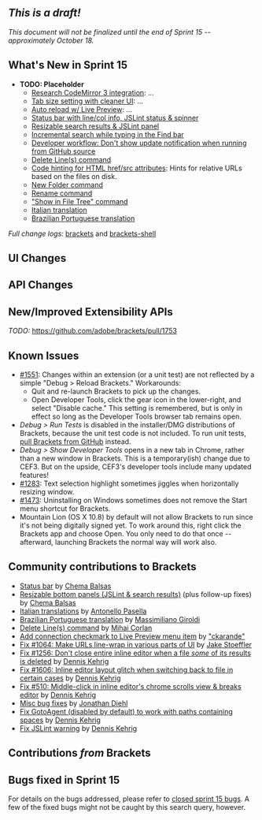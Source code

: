 _This is a draft!_
-------------------
_This document will not be finalized until the end of Sprint 15 -- approximately October 18._


What's New in Sprint 15
-----------------------
* **TODO: Placeholder**
    * [Research CodeMirror 3 integration](https://trello.com/card/3-research-codemirror-3-prototype/4f90a6d98f77505d7940ce88/635): ...
    * [Tab size setting with cleaner UI](https://trello.com/card/3-tabs-vs-spaces-default-configurable-tab-size/4f90a6d98f77505d7940ce88/472): ...
    * [Auto reload w/ Live Preview](https://trello.com/card/2-auto-reload-w-live-preview/4f90a6d98f77505d7940ce88/636): ...
    * [Status bar with line/col info, JSLint status & spinner](https://github.com/adobe/brackets/pull/1717)
    * [Resizable search results & JSLint panel](https://github.com/adobe/brackets/pull/1661)
    * [Incremental search while typing in the Find bar](https://github.com/adobe/brackets/pull/1781)
    * [Developer workflow: Don't show update notification when running from GitHub source](https://github.com/adobe/brackets/pull/1784)
    * [Delete Line(s) command](https://github.com/adobe/brackets/pull/1763)
    * [Code hinting for HTML href/src attributes](https://github.com/adobe/brackets/pull/1747): Hints for relative URLs based on the files on disk.
    * [New Folder command](https://github.com/adobe/brackets/pull/1719)
    * [Rename command](https://github.com/adobe/brackets/pull/1719)
    * ["Show in File Tree" command](https://github.com/adobe/brackets/pull/1823)
    * [Italian translation](https://github.com/adobe/brackets/pull/1711)
    * [Brazilian Portuguese translation](https://github.com/adobe/brackets/pull/1660)

_Full change logs:_ [brackets](https://github.com/adobe/brackets/compare/sprint-14...sprint-15#commits_bucket) and [brackets-shell](https://github.com/adobe/brackets-shell/compare/sprint-14...sprint-15#commits_bucket)

UI Changes
----------

API Changes
-----------

New/Improved Extensibility APIs
-------------------------------
_TODO:_ https://github.com/adobe/brackets/pull/1753

Known Issues
------------
* [#1551](https://github.com/adobe/brackets/issues/1551): Changes within an extension (or a unit test) are not reflected by a simple "Debug > Reload Brackets." Workarounds:
    * Quit and re-launch Brackets to pick up the changes.
    * Open Developer Tools, click the gear icon in the lower-right, and select "Disable cache." This setting is remembered, but is only in effect so long as the Developer Tools browser tab remains open.
* _Debug > Run Tests_ is disabled in the installer/DMG distributions of Brackets, because the unit test code is not included. To run unit tests, [pull Brackets from GitHub](https://github.com/adobe/brackets/wiki/How-to-Hack-on-Brackets#wiki-getcode) instead.
* _Debug > Show Developer Tools_ opens in a new tab in Chrome, rather than a new window in Brackets. This is a temporary(ish) change due to CEF3. But on the upside, CEF3's developer tools include many updated features!
* [#1283](https://github.com/adobe/brackets/issues/1283): Text selection highlight sometimes jiggles when horizontally resizing window.
* [#1473](https://github.com/adobe/brackets/issues/1473): Uninstalling on Windows sometimes does not remove the Start menu shortcut for Brackets.
* Mountain Lion (OS X 10.8) by default will not allow Brackets to run since it's not being digitally signed yet.  To work around this, right click the Brackets app and choose Open.  You only need to do that once -- afterward, launching Brackets the normal way will work also.


Community contributions to Brackets
-----------------------------------
* [Status bar](https://github.com/adobe/brackets/pull/1717) by [Chema Balsas](https://github.com/jbalsas)
* [Resizable bottom panels (JSLint & search results)](https://github.com/adobe/brackets/pull/1661) (plus follow-up fixes) by [Chema Balsas](https://github.com/jbalsas)
* [Italian translations](https://github.com/adobe/brackets/pull/1711) by [Antonello Pasella](https://github.com/antonellopasella)
* [Brazilian Portuguese translation](https://github.com/adobe/brackets/pull/1660) by [Massimiliano Giroldi](https://github.com/massimiliano-giroldi)
* [Delete Line(s) command](https://github.com/adobe/brackets/pull/1763) by [Mihai Corlan](https://github.com/mcorlan)
* [Add connection checkmark to Live Preview menu item](https://github.com/adobe/brackets/pull/1707) by ["ckarande"](https://github.com/ckarande)
* [Fix #1064: Make URLs line-wrap in various parts of UI](https://github.com/adobe/brackets/pull/1790) by [Jake Stoeffler](https://github.com/JakeStoeffler)
* [Fix #1256: Don't close entire inline editor when a file _some_ of its results is deleted](https://github.com/adobe/brackets/pull/1769) by [Dennis Kehrig](https://github.com/DennisKehrig)
* [Fix #1606: Inline editor layout glitch when switching back to file in certain cases](https://github.com/adobe/brackets/pull/1750) by [Dennis Kehrig](https://github.com/DennisKehrig)
* [Fix #510: Middle-click in inline editor's chrome scrolls view & breaks editor](https://github.com/adobe/brackets/pull/1751) by [Dennis Kehrig](https://github.com/DennisKehrig)
* [Misc bug fixes](https://github.com/adobe/brackets/pull/1813) by [Jonathan Diehl](https://github.com/jdiehl)
* [Fix GotoAgent (disabled by default) to work with paths containing spaces](https://github.com/adobe/brackets/pull/1748) by [Dennis Kehrig](https://github.com/DennisKehrig)
* [Fix JSLint warning](https://github.com/adobe/brackets/pull/1777) by [Dennis Kehrig](https://github.com/DennisKehrig)

Contributions _from_ Brackets
------------------------------


Bugs fixed in Sprint 15
-----------------------
For details on the bugs addressed, please refer to [closed sprint 15 bugs](https://github.com/adobe/brackets/issues?labels=sprint+15&state=closed). A few of the fixed bugs might not be caught by this search query, however.